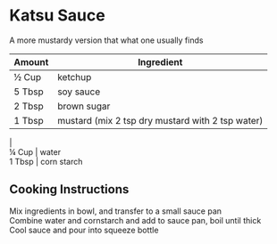 # Katsu Sauce  
  
A more mustardy version that what one usually finds  
  
|Amount|Ingredient|  
|----|----|  
½ Cup | ketchup  
5 Tbsp | soy sauce  
2 Tbsp | brown sugar  
1 Tbsp | mustard (mix 2 tsp dry mustard with 2 tsp water)  
|  
¼ Cup | water  
1 Tbsp | corn starch  
  
## Cooking Instructions  
Mix ingredients in bowl, and transfer to a small sauce pan  
Combine water and cornstarch and add to sauce pan, boil until thick  
Cool sauce and pour into squeeze bottle  
  
  
  
  